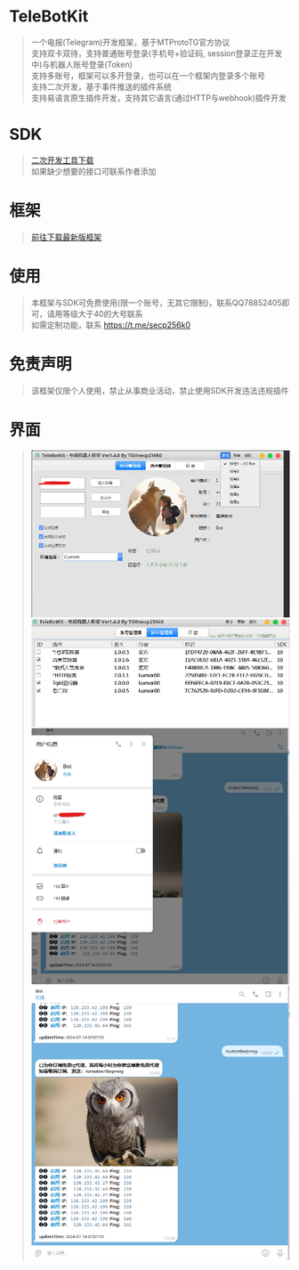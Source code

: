 # TeleBotKit
> 一个电报(Telegram)开发框架，基于MTProtoTG官方协议  
> 支持双卡双待，支持普通账号登录(手机号+验证码, session登录正在开发中)与机器人账号登录(Token)   
> 支持多账号，框架可以多开登录，也可以在一个框架内登录多个账号    
> 支持二次开发，基于事件推送的插件系统  
> 支持易语言原生插件开发，支持其它语言(通过HTTP与webhook)插件开发  
>   


# SDK
> [二次开发工具下载](https://github.com/TeleBotKit/TeleBotKit/releases/tag/TeleBotKit-SDK)  
> 如果缺少想要的接口可联系作者添加  

# 框架
> [前往下载最新版框架](https://github.com/TeleBotKit/TeleBotKit/releases/latest)


# 使用
> 本框架与SDK可免费使用(限一个账号，无其它限制)，联系QQ78852405即可，请用等级大于40的大号联系    
> 如需定制功能，联系 https://t.me/secp256k0  
> 
> 

# 免责声明
> 该框架仅限个人使用，禁止从事商业活动，禁止使用SDK开发违法违规插件  
> 

# 界面
> ![界面](src/1.png)  
> ![插件](src/2.png)  
> ![插件](src/3.png)  
> ![插件](src/4.png)  